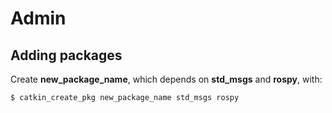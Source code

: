 # Admin

## Adding packages

Create **new_package_name**, which depends on **std_msgs** and **rospy**, with:
```bash
$ catkin_create_pkg new_package_name std_msgs rospy
```
